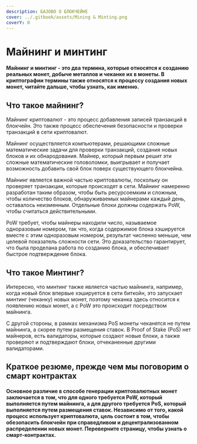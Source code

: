 ```yaml
---
description: БАЗОВО О БЛОКЧЕЙНЕ
cover: ../.gitbook/assets/Mining & Minting.png
coverY: 0
---
```


# Майнинг и минтинг

**Майнинг и минтинг - это два термина, которые относятся к созданию реальных монет, добыче металлов и чеканке их в монеты. В криптографии термины также относятся к процессу создания новых монет, читайте дальше, чтобы узнать, как именно.**

## **Что такое майнинг?**

Майнинг криптовалют - это процесс добавления записей транзакций в блокчейн. Это также процесс обеспечения безопасности и проверки транзакций в сети криптовалют.

Майнинг осуществляется компьютерами, решающими сложные математические задачи для проверки транзакций, создания новых блоков и их обнародования. Майнер, который первым решит эти сложные математические головоломки, выигрывает и получает возможность добавить свой блок поверх существующего блокчейна.

Майнинг является важной частью криптовалюты, поскольку он проверяет транзакции, которые происходят в сети. Майнинг намеренно разработан таким образом, чтобы быть ресурсоемким и сложным, чтобы количество блоков, обнаруживаемых майнерами каждый день, оставалось неизменным. Отдельные блоки должны содержать PoW, чтобы считаться действительными.

PoW требует, чтобы майнеры находили число, называемое одноразовым номером, так что, когда содержимое блока хэшируется вместе с этим одноразовым номером, результат численно меньше, чем целевой показатель сложности сети. Это доказательство гарантирует, что была проделана работа по созданию блока, и обеспечивает быстрое подтверждение блока.

## **Что такое Минтинг?**

Интересно, что минтинг также является частью майнинга, например, когда новый блок впервые хэшируется в сети биткойн, это запускает минтинг (чеканку) новых монет, поэтому чеканка здесь относится к появлению новых монет, а с PoW это происходит посредством майнинга.

С другой стороны, в рамках механизма PoS монеты чеканятся не путем майнинга, а скорее путем размещения ставок. В Proof of Stake (PoS) нет майнеров, есть валидаторы, которые создают новые блоки, а также проверяют и подтверждают блоки, отчеканенные другими валидаторами.

## Краткое резюме, прежде чем мы поговорим о смарт контрактах

#### Основное различие в способе генерации криптовалютных монет заключается в том, что для одного требуется PoW, который выполняется путем майнинга, а для другого требуется PoS, который выполняется путем размещения ставок. Независимо от того, какой процесс использует криптовалюта, цель состоит в том, чтобы обезопасить блокчейн при справедливом и децентрализованном распределении новых монет. Переверните страницу, чтобы узнать о смарт-контрактах.
